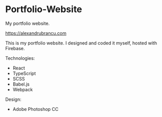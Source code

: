 # Portfolio-Website
My portfolio website.

https://alexandrubrancu.com

This is my portfolio website. I designed and coded it myself, hosted with Firebase.

Technologies:
 - React
 - TypeScript
 - SCSS
 - Babel.js
 - Webpack

Design:
 - Adobe Photoshop CC
